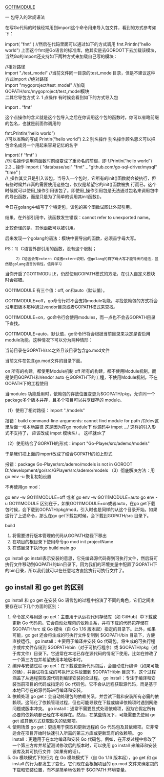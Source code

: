 <!--
 * @Author: matiastang
 * @Date: 2022-04-13 11:32:15
 * @LastEditors: matiastang
 * @LastEditTime: 2024-08-29 17:11:29
 * @FilePath: /matias-Golang/md/导入模块.md
 * @Description: 
-->

[GO111MODULE](https://www.cnblogs.com/caibaotimes/p/14780816.html)

一 包导入的常规语法

在写Go代码的时候经常用到import这个命令用来导入包文件，看到的方式参考如下：

   import(
       "fmt"
   )
  //然后在代码里面可以通过如下的方式调用
  fmt.Println("hello world")
上面这个fmt是Go语言的标准库，他其实是去GOROOT下去加载该模块，当然Go的import还支持如下两种方式来加载自己写的模块：

  //相对路径     
  import   "./test_model"  //当前文件同一目录的test_model目录，但是不建议这种方式import
  ​
  //绝对路径    
  import   "mygoproject/test_model"  //加载GOPATH/src/mygoproject/test_model模块   
二其它导包方式
2. 1 点操作
有时候会看到如下的方式导入包

import . “fmt”

这个点操作的含义就是这个包导入之后在你调用这个包的函数时，你可以省略前缀的包名，也就是前面你调用的

  fmt.Println(“hello world”)  
  //可以省略的写成
  Println(“hello world”)
2.2 别名操作
别名操作顾名思义可以把包命名成另一个用起来容易记忆的名字

  import( f “fmt” )   
  //别名操作调用包函数时前缀变成了重命名的前缀，即
  f.Println(“hello world”)
2.3 _ 操作
  import (
      "database/sql"
      "fmt"
      _ "github.com/go-sql-driver/mysql"
      "time"
  )  
   //_操作其实只是引入该包。当导入一个包时，它所有的init()函数就会被执行，但有些时候并非真的需要使用这些包，仅仅是希望它的init()函数被执 行而已。这个时候就可以使用_操作引用该包了。即使用_操作引用包是无法通过包名来调用包中的导出函数，而是只是为了简单的调用其init函数()。

今日在golang中编写了个特定包，该包的某个函数试图让外部引用。

结果，在外部引用中，该函数发生错误：cannot refer to unexported name。

比较奇怪的是，其他函数可以被引用。

后来发现一个golang的语法：模块中要导出的函数，必须首字母大写。

PS：1）C语言外部引用的函数，没有这个限制；

         2）C语言会有extern C或者extern说明，但golang的首字母大写才能导出的语法，显然是golang语言的特性，值得学习



当你开启了GO111MODULE，仍然使用GOPATH模式的方法，在引入自定义模块时会报错。

GO111MODULE 有三个值：off, on和auto（默认值）。

GO111MODULE=off，go命令行将不会支持module功能，寻找依赖包的方式将会沿用旧版本那种通过vendor目录或者GOPATH模式来查找。

GO111MODULE=on，go命令行会使用modules，而一点也不会去GOPATH目录下查找。

GO111MODULE=auto，默认值，go命令行将会根据当前目录来决定是否启用module功能。这种情况下可以分为两种情形：

当前目录在GOPATH/src之外且该目录包含go.mod文件

当前文件在包含go.mod文件的目录下面。

on 所有的构建，都使用Module机制
off 所有的构建，都不使用Module机制，而是使用GOPATH和Vendor
auto 在GOPATH下的工程，不使用Module机制，不在GOPATH下的工程使用

当modules 功能启用时，依赖包的存放位置变更为$GOPATH/pkg，允许同一个package多个版本并存，且多个项目可以共享缓存的 module。

（1）使用了相对路径：import "./models"

报错：build command-line-arguments: cannot find module for path /D/dev这里后面一堆本地路径
这是因为在go module下 你源码中 impot …/ 这样的引入形式不支持了， 应该改成 impot 模块名/ 。 这样就ok了

（2）使用结合了GOPATH的形式：import "Go-Player/src/ademo/models"

于是我们把上面的import改成了结合GOPATH的如上形式

报错：package Go-Player/src/ademo/models is not in GOROOT D:/development/go/src/GPlayer/src/ademo/models
（3）彻底解决方法：用go env -u 恢复初始设置

不再使用go mod：

go env -w GO111MODULE=off 或者 go env -w GO111MODULE=auto
go env -u GO111MODULE
区别在于，如果GO111MODULE=on或者auto，在go get下载包时候，会下载到GOPATH/pkg/mod，引入时也是同样的从这个目录开始。如果这行了上述命令，那么在go get下载包时候，会下载到GOPATH/src 目录下。

build

1. 将需要进行版本管理的代码从GOPATH路径下移出
2. 在项目的根目录下使用命令go mod init projectName
3. 在该目录下执行go build main.go

go install
go install表示安装的意思，它先编译源代码得到可执行文件，然后将可执行文件移动到GOPATH的bin目录下。因为我们的环境变量中配置了GOPATH下的bin目录，所以我们就可以在任意地方直接执行可执行文件了。

## go install 和 go get 的区别

go install 和 go get 在安装 Go 语言包的过程中扮演了不同的角色，它们之间主要存在以下几个方面的区别：

1. 命令定义与用途
go get：主要用于从远程代码存储库（如 GitHub）中下载或更新 Go 代码包。它会自动处理包的依赖关系，并将下载的代码包存储在 $GOPATH/src 或 Go 模块（自 Go 1.16 版本起）指定的目录下。此外，如果可能，go get 还会将生成的可执行文件复制到 $GOPATH/bin 目录下，方便直接运行。
go install：主要用于编译并安装 Go 代码包，将生成的可执行程序或库文件存储到 $GOPATH/bin（对于可执行程序）或 $GOPATH/pkg（对于库文件）目录下。它通常在本地已存在源代码的情况下使用，比如在修改了一个第三方包并希望使用本地版本时。
2. 编译与安装过程
go get：在下载或更新代码包后，会自动进行编译（如果可能的话），并尝试将生成的可执行文件放置到 $GOPATH/bin 目录下。这个过程涵盖了从远程获取源代码到编译安装的全过程。
go install：专注于编译和安装当前项目的代码或指定的 Go 代码包。它不会从远程获取源代码，而是基于本地已存在的源代码进行编译和安装。
3. 依赖处理
go get：会自动处理包的依赖关系，并尝试下载和安装所有必需的依赖项。这简化了依赖管理过程，但也可能导致在下载或编译依赖项时遇到网络问题或版本冲突。
go install：通常不需要显式处理依赖项，因为它假定所有必要的依赖项都已经在本地存在。然而，在某些情况下，可能需要先使用 go get 或其他方式获取缺失的依赖项。
4. 使用场景
go get：更适用于获取和更新远程的 Go 代码包及其依赖项。它非常适合在项目开始时快速引入所需的第三方库或更新现有的依赖项。
go install：更适用于在本地编译和安装 Go 代码包。例如，在开发过程中修改了一个第三方库并希望测试修改后的版本时，可以使用 go install 来编译和安装该库及其可执行文件（如果有的话）。
5. Go 模块模式下的行为
在 Go 模块模式下（自 Go 1.16 版本起），go get 和 go install 的行为都发生了变化。它们现在会根据项目的 go.mod 文件来确定包的下载和安装位置，而不是简单地依赖于 $GOPATH 环境变量。